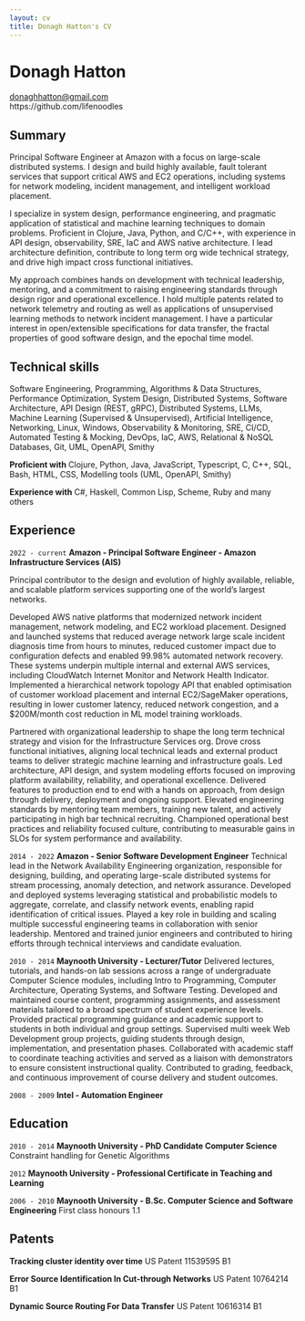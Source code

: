```yaml
---
layout: cv
title: Donagh Hatton's CV
---
```

# Donagh Hatton
<div id="webaddress">
<a href="mailto:donaghhatton@gmail.com">donaghhatton@gmail.com</a>
<div>https://github.com/lifenoodles</div>
</div>


## Summary
Principal Software Engineer at Amazon with a focus on large-scale distributed systems. I design and build highly available, fault tolerant services that support critical AWS and EC2 operations, including systems for network modeling, incident management, and intelligent workload placement.

I specialize in system design, performance engineering, and pragmatic application of statistical and machine learning techniques to domain problems. Proficient in Clojure, Java, Python, and C/C++, with experience in API design, observability, SRE, IaC and AWS native architecture. I lead architecture definition, contribute to long term org wide technical strategy, and drive high impact cross functional initiatives.

My approach combines hands on development with technical leadership, mentoring, and a commitment to raising engineering standards through design rigor and operational excellence. I hold multiple patents related to network telemetry and routing as well as applications of unsupervised learning methods to network incident management. I have a particular interest in open/extensible specifications for data transfer, the fractal properties of good software design, and the epochal time model.


## Technical skills
Software Engineering,
Programming,
Algorithms & Data Structures,
Performance Optimization,
System Design,
Distributed Systems,
Software Architecture,
API Design (REST, gRPC),
Distributed Systems,
LLMs,
Machine Learning (Supervised & Unsupervised),
Artificial Intelligence,
Networking,
Linux,
Windows,
Observability & Monitoring,
SRE,
CI/CD,
Automated Testing & Mocking,
DevOps,
IaC,
AWS,
Relational & NoSQL Databases,
Git,
UML,
OpenAPI,
Smithy

__Proficient with__
Clojure, Python, Java, JavaScript, Typescript, C, C++, SQL, Bash, HTML, CSS, Modelling tools (UML, OpenAPI, Smithy)

__Experience with__
C#, Haskell, Common Lisp, Scheme, Ruby and many others

## Experience
`2022 - current`
__Amazon - Principal Software Engineer - Amazon Infrastructure Services (AIS)__

Principal contributor to the design and evolution of highly available, reliable, and scalable platform services supporting one of the world’s largest networks.

Developed AWS native platforms that modernized network incident management, network modeling, and EC2 workload placement. Designed and launched systems that reduced average network large scale incident diagnosis time from hours to minutes, reduced customer impact due to configuration defects and enabled 99.98% automated network recovery. These systems underpin multiple internal and external AWS services, including CloudWatch Internet Monitor and Network Health Indicator. Implemented a hierarchical network topology API that enabled optimisation of customer workload placement and internal EC2/SageMaker operations, resulting in lower customer latency, reduced network congestion, and a $200M/month cost reduction in ML model training workloads.

Partnered with organizational leadership to shape the long term technical strategy and vision for the Infrastructure Services org. Drove cross functional initiatives, aligning local technical leads and external product teams to deliver strategic machine learning and infrastructure goals. Led architecture, API design, and system modeling efforts focused on improving platform availability, reliability, and operational excellence. Delivered features to production end to end with a hands on approach, from design through delivery, deployment and ongoing support. Elevated engineering standards by mentoring team members, training new talent, and actively participating in high bar technical recruiting. Championed operational best practices and reliability focused culture, contributing to measurable gains in SLOs for system performance and availability.

`2014 - 2022`
__Amazon - Senior Software Development Engineer__
Technical lead in the Network Availability Engineering organization, responsible for designing, building, and operating large-scale distributed systems for stream processing, anomaly detection, and network assurance. Developed and deployed systems leveraging statistical and probabilistic models to aggregate, correlate, and classify network events, enabling rapid identification of critical issues. Played a key role in building and scaling multiple successful engineering teams in collaboration with senior leadership. Mentored and trained junior engineers and contributed to hiring efforts through technical interviews and candidate evaluation.

`2010 - 2014`
__Maynooth University - Lecturer/Tutor__
Delivered lectures, tutorials, and hands-on lab sessions across a range of undergraduate Computer Science modules, including Intro to Programming, Computer Architecture, Operating Systems, and Software Testing. Developed and maintained course content, programming assignments, and assessment materials tailored to a broad spectrum of student experience levels. Provided practical programming guidance and academic support to students in both individual and group settings. Supervised multi week Web Development group projects, guiding students through design, implementation, and presentation phases. Collaborated with academic staff to coordinate teaching activities and served as a liaison with demonstrators to ensure consistent instructional quality. Contributed to grading, feedback, and continuous improvement of course delivery and student outcomes.

`2008 - 2009`
__Intel - Automation Engineer__

## Education
`2010 - 2014`
__Maynooth University - PhD Candidate Computer Science__
  Constraint handling for Genetic Algorithms

`2012`
__Maynooth University - Professional Certificate in Teaching and Learning__

`2006 - 2010`
__Maynooth University - B.Sc. Computer Science and Software Engineering__
First class honours 1.1

## Patents
__Tracking cluster identity over time__
US Patent 11539595 B1

__Error Source Identification In Cut-through Networks__
US Patent 10764214 B1

__Dynamic Source Routing For Data Transfer__
US Patent 10616314 B1

<!-- ### Footer

Last updated: March 2025 -->

